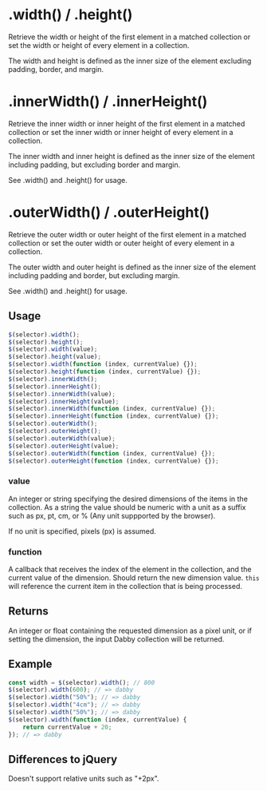 # .width() / .height()

Retrieve the width or height of the first element in a matched collection or set the width or height of every element in a collection.

The width and height is defined as the inner size of the element excluding padding, border, and margin.

# .innerWidth() / .innerHeight()

Retrieve the inner width or inner height of the first element in a matched collection or set the inner width or inner height of every element in a collection.

The inner width and inner height is defined as the inner size of the element including padding, but excluding border and margin.

See .width() and .height() for usage.

# .outerWidth() / .outerHeight()

Retrieve the outer width or outer height of the first element in a matched collection or set the outer width or outer height of every element in a collection.

The outer width and outer height is defined as the inner size of the element including padding and border, but excluding margin.

See .width() and .height() for usage.

## Usage

```javascript
$(selector).width();
$(selector).height();
$(selector).width(value);
$(selector).height(value);
$(selector).width(function (index, currentValue) {});
$(selector).height(function (index, currentValue) {});
$(selector).innerWidth();
$(selector).innerHeight();
$(selector).innerWidth(value);
$(selector).innerHeight(value);
$(selector).innerWidth(function (index, currentValue) {});
$(selector).innerHeight(function (index, currentValue) {});
$(selector).outerWidth();
$(selector).outerHeight();
$(selector).outerWidth(value);
$(selector).outerHeight(value);
$(selector).outerWidth(function (index, currentValue) {});
$(selector).outerHeight(function (index, currentValue) {});
```

### value

An integer or string specifying the desired dimensions of the items in the collection. As a string the value should be numeric with a unit as a suffix such as px, pt, cm, or % (Any unit suppported by the browser).

If no unit is specified, pixels (px) is assumed.

### function

A callback that receives the index of the element in the collection, and the current value of the dimension. Should return the new dimension value. `this` will reference the current item in the collection that is being processed.

## Returns

An integer or float containing the requested dimension as a pixel unit, or if setting the dimension, the input Dabby collection will be returned.

## Example

```javascript
const width = $(selector).width(); // 800
$(selector).width(600); // => dabby
$(selector).width("50%"); // => dabby
$(selector).width("4cm"); // => dabby
$(selector).width("50%"); // => dabby
$(selector).width(function (index, currentValue) {
	return currentValue + 20;
}); // => dabby
```

## Differences to jQuery

Doesn't support relative units such as "+2px".
